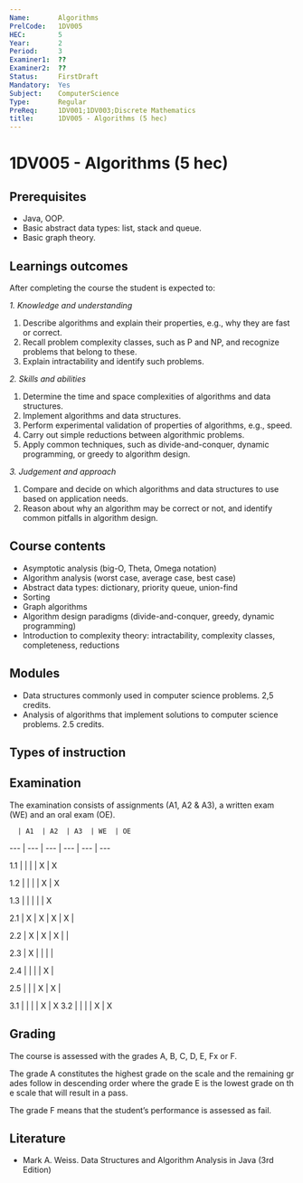 ```yaml
---
Name:       Algorithms
PrelCode:   1DV005
HEC:        5
Year:       2
Period:     3
Examiner1:  ??    
Examiner2:  ??
Status:     FirstDraft
Mandatory:  Yes
Subject:    ComputerScience
Type:       Regular
PreReq:     1DV001;1DV003;Discrete Mathematics
title:      1DV005 - Algorithms (5 hec)
---
```


# 1DV005 - Algorithms (5 hec)

## Prerequisites

- Java, OOP.
- Basic abstract data types: list, stack and queue. 
- Basic graph theory.

## Learnings outcomes

After completing the course the student is expected to:

*1. Knowledge and understanding*

1. Describe algorithms and explain their properties, e.g., why they are fast or correct.
2. Recall problem complexity classes, such as P and NP, and recognize problems that belong to these. 
3. Explain intractability and identify such problems.

*2.	Skills and abilities*

1. Determine the time and space complexities of algorithms and data structures.
2. Implement algorithms and data structures.
3. Perform experimental validation of properties of algorithms, e.g., speed.
4. Carry out simple reductions between algorithmic problems.
5. Apply common techniques, such as divide-and-conquer, dynamic programming, or greedy to algorithm design.


*3.	Judgement and approach*

1. Compare and decide on which algorithms and data structures to use based on application needs.
2. Reason about why an algorithm may be correct or not, and identify common pitfalls in algorithm design.

## Course contents

- Asymptotic analysis (big-O, Theta, Omega notation)
- Algorithm analysis (worst case, average case, best case)
- Abstract data types: dictionary, priority queue, union-find
- Sorting
- Graph algorithms
- Algorithm design paradigms (divide-and-conquer, greedy, dynamic programming)
- Introduction to complexity theory: intractability, complexity classes, completeness, reductions

## Modules

- Data structures commonly used in computer science problems. 2,5 credits. 
- Analysis of algorithms that implement solutions to computer science problems. 2.5 credits. 

## Types of instruction

## Examination

The examination consists of assignments (A1, A2 & A3), a written exam (WE) and an oral exam (OE).

      | A1  | A2  | A3  | WE  | OE

 ---  | --- | --- | --- | --- | ---

 1.1  |     |     |     |  X  |  X

 1.2  |     |     |     |  X  |  X

 1.3  |     |     |     |     |  X

 2.1  |  X  |  X  |  X  |  X  |

 2.2  |  X  |  X  |  X  |     |

 2.3  |  X  |     |     |     |

 2.4  |     |     |     |  X  |  

 2.5  |     |     |  X  |  X  |

 3.1  |     |     |     |  X  |  X
 3.2  |     |     |     |  X  |  X


## Grading

The course is assessed with the grades A, B, C, D, E, Fx or F.

The grade A constitutes the highest grade on the scale and the remaining grades follow in descending order where the grade E is the lowest grade on the scale that will result in a pass.

The grade F means that the student’s performance is assessed as fail.

## Literature
- Mark A. Weiss. Data Structures and Algorithm Analysis in Java (3rd Edition) 
